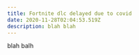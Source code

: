 ```yaml
---
title: Fortnite dlc delayed due to covid
date: 2020-11-28T02:04:53.519Z
description: blah blah
---
```

blah balh